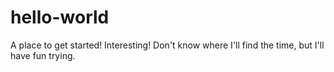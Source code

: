 # hello-world
A place to get started!
Interesting! Don't know where I'll find the time, but I'll have fun trying.
